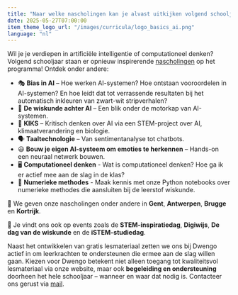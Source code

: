 ```yaml
---
title: "Naar welke nascholingen kan je alvast uitkijken volgend schooljaar?"
date: 2025-05-27T07:00:00
item_theme_logo_url: "/images/curricula/logo_basics_ai.png"
language: "nl"
---
```

Wil je je verdiepen in artificiële intelligentie of computationeel denken?  
Volgend schooljaar staan er opnieuw inspirerende [nascholingen](https://dwengo.org/agenda/) op het programma! Ontdek onder andere:

- 🎭 **Bias in AI** – Hoe werken AI-systemen? Hoe ontstaan vooroordelen in AI-systemen? En hoe leidt dat tot verrassende resultaten bij het automatisch inkleuren van zwart-wit stripverhalen?
- 🧠 **De wiskunde achter AI** – Een blik onder de motorkap van AI-systemen.
- 🌱 **KIKS** – Kritisch denken over AI via een STEM-project over AI, klimaatverandering en biologie.
- 🗣️ **Taaltechnologie** – Van sentimentanalyse tot chatbots.
- 😃 **Bouw je eigen AI-systeem om emoties te herkennen** – Hands-on een neuraal netwerk bouwen.
- 🖥️ **Computationeel denken** - Wat is computationeel denken? Hoe ga ik er actief mee aan de slag in de klas?
- 🔢 **Numerieke methodes** - Maak kennis met onze Python notebooks over numerieke methodes die aansluiten bij de leerstof wiskunde.

📍 We geven onze nascholingen onder andere in **Gent**, **Antwerpen**, **Brugge** en **Kortrijk**.

📅 Je vindt ons ook op events zoals de **STEM-inspiratiedag**, **Digiwijs**, **De dag van de wiskunde** en de **iSTEM-studiedag**.

Naast het ontwikkelen van gratis lesmateriaal zetten we ons bij Dwengo actief in om leerkrachten te ondersteunen die ermee aan de slag willen gaan.
Kiezen voor Dwengo betekent niet alleen toegang tot kwaliteitsvol lesmateriaal via onze website, maar ook **begeleiding en ondersteuning** doorheen het hele schooljaar – wanneer en waar dat nodig is. 
Contacteer ons gerust via [mail](mailto:info@dwengo.org).

